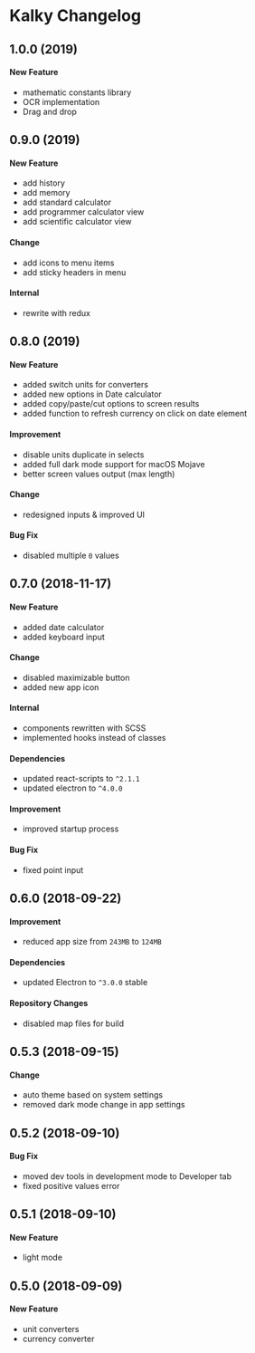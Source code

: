 # Kalky Changelog

## 1.0.0 (2019)
#### New Feature
- mathematic constants library
- OCR implementation
- Drag and drop

## 0.9.0 (2019)
#### New Feature
- add history
- add memory
- add standard calculator
- add programmer calculator view
- add scientific calculator view

#### Change
- add icons to menu items
- add sticky headers in menu

#### Internal
- rewrite with redux

## 0.8.0 (2019)
#### New Feature
- added switch units for converters
- added new options in Date calculator
- added copy/paste/cut options to screen results
- added function to refresh currency on click on date element

#### Improvement
- disable units duplicate in selects
- added full dark mode support for macOS Mojave
- better screen values output (max length)

#### Change
- redesigned inputs & improved UI

#### Bug Fix
- disabled multiple `0` values

## 0.7.0 (2018-11-17)
#### New Feature
- added date calculator
- added keyboard input

#### Change
- disabled maximizable button
- added new app icon

#### Internal
- components rewritten with SCSS
- implemented hooks instead of classes

#### Dependencies
- updated react-scripts to `^2.1.1`
- updated electron to `^4.0.0`

#### Improvement
- improved startup process

#### Bug Fix
- fixed point input

## 0.6.0 (2018-09-22)
#### Improvement
- reduced app size from `243MB` to `124MB`

#### Dependencies
- updated Electron to `^3.0.0` stable

#### Repository Changes
- disabled map files for build

## 0.5.3 (2018-09-15)
#### Change
- auto theme based on system settings
- removed dark mode change in app settings

## 0.5.2 (2018-09-10)
#### Bug Fix
- moved dev tools in development mode to Developer tab
- fixed positive values error

## 0.5.1 (2018-09-10)
#### New Feature
- light mode

## 0.5.0 (2018-09-09)
#### New Feature
- unit converters
- currency converter
